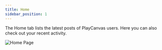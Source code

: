 ```yaml
---
title: Home
sidebar_position: 1
---
```


The Home tab lists the latest posts of PlayCanvas users. Here you can also check out your recent activity.

![Home Page](/images/user-manual/profile/home.png)
